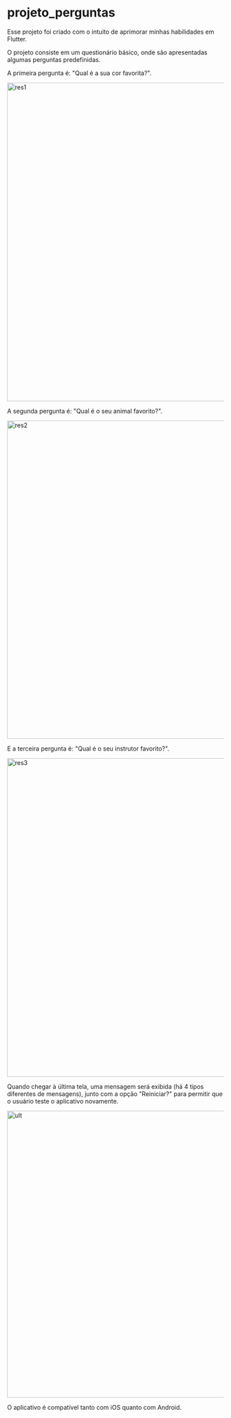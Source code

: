 # projeto_perguntas

Esse projeto foi criado com o intuito de aprimorar minhas habilidades em Flutter.

O projeto consiste em um questionário básico, onde são apresentadas algumas perguntas predefinidas.

A primeira pergunta é: "Qual é a sua cor favorita?".

<img width="741" alt="res1" src="https://github.com/Pepwt/Pj_Resposta/assets/139028347/f16d4640-55b0-4455-9c40-8c966b9368c2">

A segunda pergunta é: "Qual é o seu animal favorito?".

<img width="740" alt="res2" src="https://github.com/Pepwt/Pj_Resposta/assets/139028347/99febe4f-81fd-48dc-892e-b481662a7708">

E a terceira pergunta é: "Qual é o seu instrutor favorito?".

<img width="741" alt="res3" src="https://github.com/Pepwt/Pj_Resposta/assets/139028347/2791f8ad-a873-4141-82de-4b2f4aba4962">

Quando chegar à última tela, uma mensagem será exibida (há 4 tipos diferentes de mensagens), junto com a opção "Reiniciar?" para permitir que o usuário teste o aplicativo novamente.

<img width="667" alt="ult" src="https://github.com/Pepwt/Pj_Resposta/assets/139028347/8ccafd46-7933-4b30-b782-e3cbffee3f21">

O aplicativo é compatível tanto com iOS quanto com Android.
